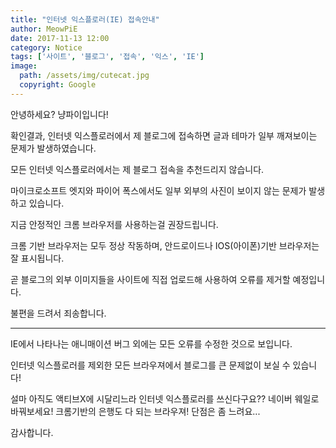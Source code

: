 ```yaml
---
title: "인터넷 익스플로러(IE) 접속안내"
author: MeowPiE
date: 2017-11-13 12:00
category: Notice
tags: ['사이트', '블로그', '접속', '익스', 'IE']
image:
  path: /assets/img/cutecat.jpg
  copyright: Google
---
```


안녕하세요? 냥파이입니다!

확인결과, 인터넷 익스플로러에서 제 블로그에 접속하면 글과 테마가 일부 깨져보이는 문제가 발생하였습니다.

모든 인터넷 익스플로러에서는 제 블로그 접속을 추천드리지 않습니다.

마이크로소프트 엣지와 파이어 폭스에서도 일부 외부의 사진이 보이지 않는 문제가 발생하고 있습니다.

지금 안정적인 크롬 브라우저를 사용하는걸 권장드립니다.

크롬 기반 브라우저는 모두 정상 작동하며, 안드로이드나 IOS(아이폰)기반 브라우저는 잘 표시됩니다.

곧 블로그의 외부 이미지들을 사이트에 직접 업로드해 사용하여 오류를 제거할 예정입니다.

불편을 드려서 죄송합니다.

---

IE에서 나타나는 애니매이션 버그 외에는 모든 오류를 수정한 것으로 보입니다.

인터넷 익스플로러를 제외한 모든 브라우져에서 블로그를 큰 문제없이 보실 수 있습니다!

설마 아직도 액티브X에 시달리느라 인터넷 익스플로러를 쓰신다구요?? 네이버 웨일로 바꿔보세요! 크롬기반의 은행도 다 되는 브라우져! 단점은 좀 느려요...

감사합니다.
